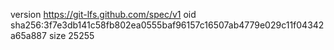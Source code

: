 version https://git-lfs.github.com/spec/v1
oid sha256:3f7e3db141c58fb802ea0555baf96157c16507ab4779e029c11f04342a65a887
size 25255
